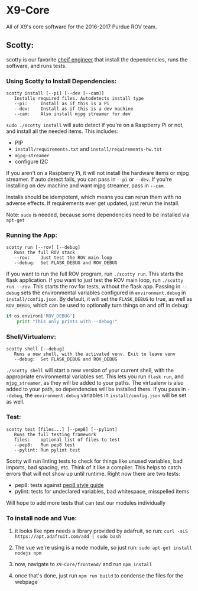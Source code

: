 # X9-Core
All of X9's core software for the 2016-2017 Purdue ROV team.

## Scotty:
scotty is our favorite [cheif engineer](http://www.ex-astris-scientia.org/inconsistencies/movies/underwater-scotty-stid.jpg) that install the dependencies, runs the software, and runs tests.

### Using Scotty to Install Dependencies:
```
scotty install [--pi] [--dev [--cam]]
   Installs required files. Autodetects install type
   --pi:     Install as if this is a Pi
   --dev:    Install as if this is a dev machine
   --cam:    Also install mjpg streamer for dev
 ```
 `sudo ./scotty install` will auto detect if you're on a Raspberry Pi or not, and install all the needed items. This includes:
 - PIP
 - `install/requirements.txt` and `install/requirements-hw.txt`
 - `mjpg-streamer`
 - configure I2C

If you aren't on a Raspberry Pi, it will not install the hardware items or mjpg streamer. If auto detect fails, you can pass in `--pi` or `--dev`. If you're installing on dev machine and want mjpg streamer, pass in `--cam`.

Installs should be idempotent, which means you can rerun them with no adverse effects. If requirements ever get updated, just rerun the install. 

Note: `sudo` is needed, because some dependencies need to be installed via `apt-get`

### Running the App:
```
scotty run [--rov] [--debug]
   Runs the full ROV stack
   --rov:    Just test the ROV main loop
   --debug:  Set FLASK_DEBUG and ROV_DEBUG
```
If you want to run the full ROV program, run `./scotty run`. This starts the flask application. If you want to just test the ROV main loop, run `./scotty run --rov`. This starts the rov for tests, without the flask app. Passing in `--debug` sets the environmental variables configured in `environment.debug` in `install/config.json`. By default, it will set the `FLASK_DEBUG` to true, as well as `ROV_DEBUG`, which can be used to optionally turn things on and off in debug:
```python
if os.environ['ROV_DEBUG']
    print "This only prints with --debug!"
```

### Shell/Virtualenv:
```
scotty shell [--debug]
   Runs a new shell, with the activated venv. Exit to leave venv
   --debug:  Set FLASK_DEBUG and ROV_DEBUG
```
`./scotty shell` will start a new version of your current shell, with the appropriate environmental variables set. This lets you run `flask run`, and `mjpg_streamer`, as they will be added to your paths. The virtualenv is also added to your path, so dependencies will be installed there. If you pass in `--debug`, the `environment.debug` variables in `install/config.json` will be set as well.

### Test:
```
scotty test [files...] [--pep8] [--pylint]
   Runs the full testing framework
   files:    optional list of files to test
   --pep8:   Run pep8 test
   --pylint: Run pylint test
```
Scotty will run linting tests to check for things like unused variables, bad imports, bad spacing, etc. Think of it like a compiler. This helps to catch errors that will not show up until runtime. Right now there are two tests:
- pep8: tests against [pep8 style guide](https://www.python.org/dev/peps/pep-0008/)
- pylint: tests for undeclared variables, bad whitespace, misspelled items

Will hope to add more tests that can test our modules individually

### To install node and Vue:
1. it looks like npm needs a library provided by adafruit, so run: `curl -sLS https://apt.adafruit.com/add | sudo bash`

2. The vue we're using is a node module, so just run: `sudo apt-get install nodejs npm`

3. now, navigate to `X9-Core/frontend/` and run `npm install`

4. once that's done, just run `npm run build` to condense the files for the webpage
